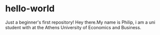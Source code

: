 # hello-world
Just a beginner's first repository!
Hey there.My name is Philip, i am a uni student with at the Athens University of Economics and Business.
